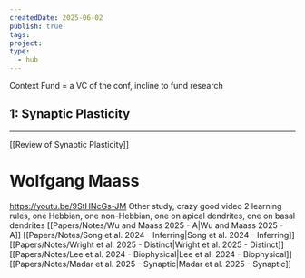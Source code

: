 ```yaml
---
createdDate: 2025-06-02
publish: true
tags: 
project: 
type:
  - hub
---
```

Context Fund = a VC of the conf, incline to fund research

## 1: Synaptic Plasticity
---
[[Review of Synaptic Plasticity]]
# Wolfgang Maass
https://youtu.be/9StHNcGs-JM
Other study, crazy good video
2 learning rules, one Hebbian, one non-Hebbian, one on apical dendrites, one on basal dendrites
[[Papers/Notes/Wu and Maass 2025 - A|Wu and Maass 2025 - A]]
[[Papers/Notes/Song et al. 2024 - Inferring|Song et al. 2024 - Inferring]]
[[Papers/Notes/Wright et al. 2025 - Distinct|Wright et al. 2025 - Distinct]]
[[Papers/Notes/Lee et al. 2024 - Biophysical|Lee et al. 2024 - Biophysical]]
[[Papers/Notes/Madar et al. 2025 - Synaptic|Madar et al. 2025 - Synaptic]]
